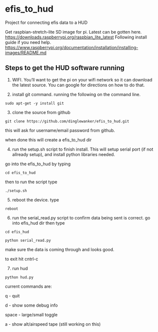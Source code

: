 # efis_to_hud
Project for connecting efis data to a HUD

Get raspbian-stretch-lite SD image for pi. Latest can be gotten here.
https://downloads.raspberrypi.org/raspbian_lite_latest
Following install guide if you need help.  https://www.raspberrypi.org/documentation/installation/installing-images/README.md


## Steps to get the HUD software running

1) WIFI. You’ll want to get the pi on your wifi network so it can download the latest source.  You can google for directions on how to do that.

2) install git command.   running the following on the command line.

`sudo apt-get -y install git`

3) clone the source from github

`git clone https://github.com/dinglewanker/efis_to_hud.git`

this will ask for username/email password from github.

when done this will create a efis_to_hud dir

4) run the setup.sh script to finish install.  This will setup serial port (if not allready setup), and install python libraries needed.

go into the efis_to_hud by typing

`cd efis_to_hud`

then to run the script type

`./setup.sh`

5) reboot the device.  type

`reboot`

6) run the serial_read.py script to confirm data being sent is correct.
go into efis_hud dir then type

`cd efis_hud`

`python serial_read.py`

make sure the data is coming through and looks good.

to exit hit cntrl-c

7) run hud

`python hud.py`

current commands are:

q - quit

d - show some debug info

space - large/small toggle

a - show alt/airspeed tape (still working on this)

